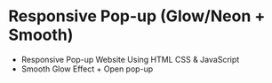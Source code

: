 # Responsive Pop-up (Glow/Neon + Smooth)
- Responsive Pop-up Website Using HTML CSS & JavaScript
- Smooth Glow Effect + Open pop-up
  
